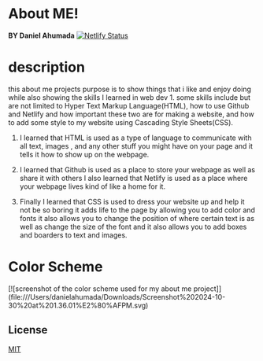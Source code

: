 # About ME!

**BY Daniel Ahumada**
[![Netlify Status](https://api.netlify.com/api/v1/badges/b8d5d50b-c9ef-404f-b6c0-cdc4cc9ce009/deploy-status)](https://app.netlify.com/sites/about-me-danahumada999/deploys)

# description 

this about me projects purpose is to show things that i like and enjoy doing while also showing the skills I learned in web dev 1. some skills include but are not limited to Hyper Text Markup Language(HTML), how to use Github and Netlify and how important these two are for making a website, and how to add some style to my website using Cascading Style Sheets(CSS). 

1. I learned that HTML is used as a type of language to communicate with all text, images , and any other stuff you might have on your page and it tells it how to show up on the webpage. 

2. I learned that Github is used as a place to store your webpage as well as share it with others I also learned that Netlify is used as a place where your webpage lives kind of like a home for it. 

3. Finally I learned that CSS is used to dress your website up and help it not be so boring it adds life to the page by allowing you to add color and fonts it also allows you to change the position of where certain text is as well as change the size of the font and it also allows you to add boxes and boarders to text and images.

# Color Scheme

[![screenshot of the color scheme used for my about me project]]
(file:///Users/danielahumada/Downloads/Screenshot%202024-10-30%20at%201.36.01%E2%80%AFPM.svg)

 
       






## License

[MIT](https://choosealicense.com/licenses/mit/)